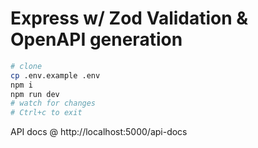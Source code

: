 # Express w/ Zod Validation & OpenAPI generation

```bash
# clone
cp .env.example .env
npm i
npm run dev
# watch for changes
# Ctrl+c to exit
```

API docs @ http://localhost:5000/api-docs
